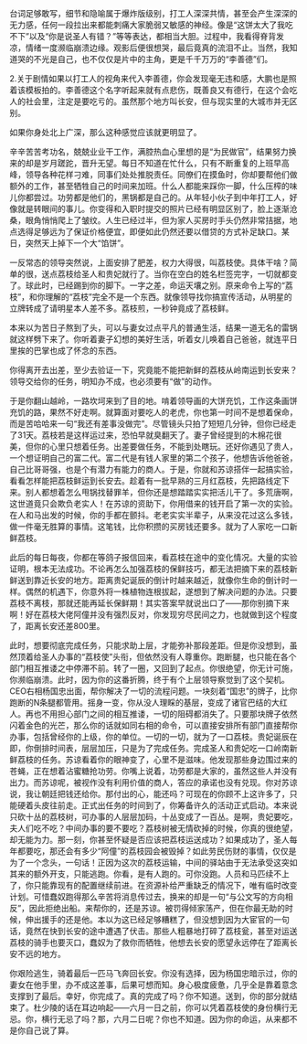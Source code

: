 台词足够敢写，细节和隐喻属于爆炸版级别，打工人深深共情，甚至会产生深深的无力感，任何一段拉出来都能刺痛大家脆弱又敏感的神经。像是“这饼太大了我吃不下”以及“你是说圣人有错？”等等表达，都相当大胆。过程中，我看得脊背发凉，情绪一度濒临崩溃边缘。观影后便很想哭，最后竟真的流泪不止。当然，我知道哭的不光是自己，也不仅仅是片中的主角，更是千千万万的“李善德”们。


2.关于剧情如果以打工人的视角来代入李善德，你会发现毫无违和感，大鹏也是照着该模板拍的。李善德这个名字听起来就有点悲伤，既善良又有德行，在这个会吃人的社会里，注定是要吃亏的。虽然那个地方叫长安，但与现实里的大城市并无区别。

如果你身处北上广深，那么这种感觉应该就更明显了。

辛辛苦苦考功名，兢兢业业干工作，满腔热血心里想的是“为民做官”，结果努力换来的却是岁月蹉跎，晋升无望。每日不知道在忙什么，只有不断重复的上班早高峰，领导各种花样刁难，同事们处处推脱责任。同僚们在摸鱼时，你却要帮他们做额外的工作，甚至牺牲自己的时间来加班。什么人都能来踩你一脚，什么压榨的味儿你都尝过。功劳都是他们的，黑锅都是自己的。从年轻小伙子到中年打工人，好像就是转眼间的事儿。你变得和入职时提交的照片已经有明显区别了，脸上逐渐沧桑，眼角悄悄爬上了皱纹。人生已经过半，但为家人买房时手头仍然非常拮据，地点选得足够远为了保证价格便宜，即便如此仍然还要以借贷的方式补足缺口。某日，突然天上掉下一个大“馅饼”。

一反常态的领导突然说，上面安排了肥差，权力大得很，叫荔枝使。具体干啥？简单的很，送点荔枝给圣人和贵妃就行了。当你在空白的姓名栏签完字，一切就都变了。球此时，已经踢到你的脚下。一字之差，命运天壤之别。原来命令上写的“荔枝”，和你理解的“荔枝”完全不是一个东西。就像领导找你搞宣传活动，从明星的立牌转成了请明星本人差不多。荔枝煎，一秒钟竟成了荔枝鲜。

本来以为苦日子熬到了头，可以与妻女过点平凡的普通生活，结果一道无名的雷锅就这样劈下来了。你听着妻子幻想的美好生活，听着女儿唤着自己爸爸，就连平日里挨的巴掌也成了怀念的东西。

你得离开去出差，至少去验证一下，究竟能不能把新鲜的荔枝从岭南运到长安来？领导交给你的任务，明知办不成，也必须要有“做”的动作。

于是你翻山越岭，一路坎坷来到了目的地。啃着领导画的大饼充饥，工作这条画饼充饥的路，果然不好走啊。就算面对要吃人的老虎，你也第一时间不是想着保命，而是苦哈哈来一句“我还有差事没做完”。尽管镜头只拍了短短几分钟，但你已经走了31天。荔枝若是这样运过来，恐怕早就臭翻天了。妻子曾经提到的木棉花很美，但你的心里只想着任务。出差要做任务，不能到处瞎玩。还好你遇见了贵人，一个想证明自己的富二代。富二代是有钱人家里的第二个孩子，他想告诉他爸爸，自己比哥哥强，也是个有潜力有能力的商人。于是，你就和苏谅搭伴一起搞实验，看看怎样能把荔枝鲜运到长安去。趁着有一批早熟的三月红荔枝，先把路线定下来。别人都想着怎么甩锅找替罪羊，但你还是想踏踏实实把活儿干了。多荒唐啊，这世道竟只会欺负老实人！在苏谅的资助下，你用借来的钱开启了第一次的实验。在人和马出发的时候，你的手都在颤抖。老老实实半辈子，从来没花过这么多钱，做一件毫无胜算的事情。这笔钱，比你积攒的买房钱还要多。就为了人家吃一口新鲜荔枝。


此后的每日每夜，你都在等鸽子报信回来，看荔枝在途中的变化情况。大量的实验证明，根本无法成功。不论再怎么加强荔枝的保鲜技巧，都无法把摘下来的荔枝新鲜送到靠近长安的地方。距离贵妃诞辰的倒计时越来越近，就像你生命的倒计时一样。偶然的机遇下，你意外将一株植物连根拔起，遂想到了解决问题的办法。只要荔枝不离枝，那就还能再延长保鲜期！其实答案早就说出口了——那你别摘下来啊！好在荔枝大佬阿僮并没有强烈反对，你发现穷尽民间之力，也就做到这个程度了，距离长安还差800里。

此时，想要彻底完成任务，只能求助上层，才能弥补那段差距。但是你没想到，虽然顶着给圣人办事的“荔枝使”头衔，但依然没有人尊重你。跑断腿，也只能在各个部门相互推诿之中停滞不前。转了一圈，又回到了起点。你很绝望，你无计可施，你濒临崩溃。此时，因为你的这番折腾，终于有个上层领导察觉到了这个契机。CEO右相杨国忠出面，帮你解决了一切的流程问题。一块刻着“国忠”的牌子，比你跑断的N条腿都管用。摇身一变，你从没人理睬的基层，变成了诸官巴结的大红人。再也不用担心部门之间的相互推诿，一切的阻碍都消失了。只要那块牌子依然闪着金色的光芒，那么你的话就如同右相的命令，可以直接安排所有部门直接帮你办事，包括曾经你的上级，你的单位。一切的一切，就为了一口荔枝。贵妃诞辰在即，你倒排时间表，层层加压，只是为了完成任务。完成圣人和贵妃吃一口岭南新鲜荔枝的任务。苏谅看着你的眼神变了，心里不是滋味。他发现那些身边围过来的苍蝇，正在想着沾蜜糖抢功劳。你嘴上说着，功劳都是大家的，虽然这些人并没有出力。而苏谅呢，被视作没有利用价值的商人，答应的承诺也没有兑现。你对苏谅说，我让朝廷把钱还给你。那付出的心，能还吗？可现在的你顾不上这许多了，只能硬着头皮往前走。正式出任务的时间到了，你筹备许久的活动正式启动。本来说只砍十丛的荔枝树，可办事的人层层加码，十丛变成了一百丛。是啊，贵妃要吃，夫人们吃不吃？中间办事的要不要吃？荔枝树被无情砍掉的时候，你真的很绝望，却无能为力。那一刻，你甚至怀疑是否应该把荔枝运送成功？如果成功了，圣人每年都要吃，那还会有多少“阿僮”的荔枝园会被毁掉？如此劳民伤财的事情，仅仅是为了一个念头，一句话！正因为这次的荔枝运输，中间的驿站由于无法承受这突如其来的额外开支，只能逃跑。你看，是有人跑的。可你没跑。人员和马匹续不上了，你只能靠现有的配置继续前进。在资源补给严重缺乏的情况下，唯有临时改变计划。可惜蠢奴跑得那么辛苦将消息传过去，换来的却是一句“与公文写的方向相反”，因此拒绝出船。来帮你的，还是苏谅。被罚得倾家荡产，但在你最无助的时候，伸出援手的还是他。本以为这已经足够糟糕了，但没想到因为大宦官的一句话，竟然在快到长安的途中遭遇了伏击。那些人粗暴地打碎了荔枝瓮，甚至对运送荔枝的骑手也要灭口，蠢奴为了救你而牺牲，他想去长安的愿望永远停在了距离长安不远的地方。

你艰险逃生，骑着最后一匹马飞奔回长安。你没有选择，因为杨国忠暗示过，你的妻女在他手里，办不成这差事，后果可想而知。身心极度疲惫，几乎全是靠着意念支撑到了最后。幸好，你完成了。真的完成了吗？你不知道。送到，你的部分就结束了。杜少陵的话在耳边响起——六月一日之前，你可以凭着荔枝使的身份横行无忌。你，横行无忌了吗？那，六月二日呢？你也不知道。因为你的命运，从来都不是你自己说了算。